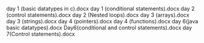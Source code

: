 day 1 (basic datatypes in c).docx
day 1 (conditional statements).docx
day 2 (control statements).docx
day 2 (Nested loops).docx
day 3 (arrays).docx
day 3 (strings).docx
day 4 (pointers).docx
day 4 (functions).docx
day 6(java basic datatypes).docx
Day6(conditional and control statements).docx
day 7(Control statements).docx

